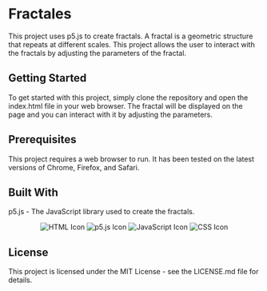# Fractales
This project uses p5.js to create fractals. A fractal is a geometric structure that repeats at different scales. This project allows the user to interact with the fractals by adjusting the parameters of the fractal.

## Getting Started
To get started with this project, simply clone the repository and open the index.html file in your web browser. The fractal will be displayed on the page and you can interact with it by adjusting the parameters.

## Prerequisites
This project requires a web browser to run. It has been tested on the latest versions of Chrome, Firefox, and Safari.

## Built With
p5.js - The JavaScript library used to create the fractals.


<p align="center">
<img src="https://img.shields.io/badge/-HTML-E34F26?style=for-the-badge&logo=html5&logoColor=white" alt="HTML Icon" />
<img src="https://img.shields.io/badge/-p5.js-ED225D?style=for-the-badge" alt="p5.js Icon" />
<img src="https://img.shields.io/badge/-JavaScript-F7DF1E?style=for-the-badge&logo=javascript&logoColor=black" alt="JavaScript Icon" />
<img src="https://img.shields.io/badge/-CSS-1572B6?style=for-the-badge&logo=css3&logoColor=white" alt="CSS Icon" />

</p>

## License
This project is licensed under the MIT License - see the LICENSE.md file for details.


